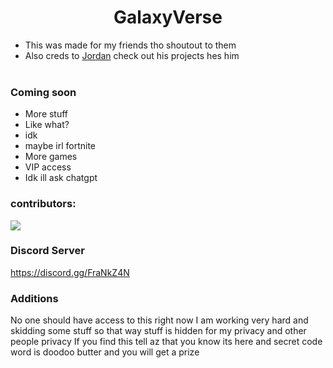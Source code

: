<h1 align="center"><strong>GalaxyVerse</strong></h1>


- This was made for my friends tho shoutout to them
- Also creds to <a href="https://github.com/JustJxrdanWasDefinetlyTaken">Jordan</a> check out his projects hes him
<br></br>
### Coming soon
- More stuff
- Like what?
- idk
- maybe irl fortnite
- More games
- VIP access
- Idk ill ask chatgpt
### contributors:
<a href="https://github.com/aanzoski/galaxyverse/graphs/contributors">
  <img src="https://contrib.rocks/image?repo=aanzoski/galaxyverse" />
</a>

### Discord Server
https://discord.gg/FraNkZ4N
### Additions
No one should have access to this right now
I am working very hard and skidding some stuff so that way stuff is hidden for my privacy and other people privacy
If you find this tell az that you know its here and secret code word is doodoo butter and you will get a prize
